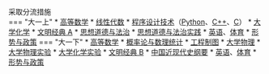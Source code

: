 采取分流措施  
=== "大一上"
    * [高等数学](../../课程/高等数学.md)
    * [线性代数](../../课程/线性代数.md)
    * [程序设计技术](../../课程/程序设计技术/index.md)（[Python](../../课程/程序设计技术/程序设计技术（基于Python）.md)、[C++](../../课程/程序设计技术/程序设计技术（基于C++）.md)、[C](../../课程/程序设计技术/程序设计技术（基于C++）.md)）
    * [大学化学](../../课程/大学化学.md)
    * [文明经典 A](../../课程/文明经典/文明经典%20A.md)
    * [思想道德与法治](../../课程/思想道德与法治.md)
    * [思想道德与法治实践](../../课程/思想道德与法治实践.md)
    * [英语](../../课程/英语.md)、[体育](../../课程/体育/index.md)
    * [形势与政策](../../课程/形势与政策.md)
=== "大一下"
    * [高等数学](../../课程/高等数学.md)
    * [概率论与数理统计](../../课程/概率论与数理统计.md)
    * [工程制图](../../课程/工程制图.md)
    * [大学物理](../../课程/大学物理.md)
    * [大学物理实验](../../课程/大学物理实验.md)
    * [大学化学实验](../../课程/大学化学实验.md)
    * [文明经典 B](../../课程/文明经典/文明经典%20B.md)
    * [中国近现代史纲要](../../课程/中国近现代史纲要.md)
    * [英语](../../课程/英语.md)、[体育](../../课程/体育/index.md)
    * [形势与政策](../../课程/形势与政策.md)